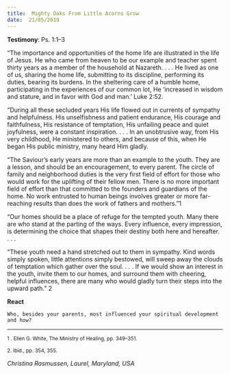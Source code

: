```yaml
---
title:  Mighty Oaks From Little Acorns Grow
date:  21/05/2019
---
```


**Testimony**: Ps. 1:1–3

“The importance and opportunities of the home life are illustrated in the life of Jesus. He who came from heaven to be our example and teacher spent thirty years as a member of the household at Nazareth. . . . He lived as one of us, sharing the home life, submitting to its discipline, performing its duties, bearing its burdens. In the sheltering care of a humble home, participating in the experiences of our common lot, He ‘increased in wisdom and stature, and in favor with God and man.’ Luke 2:52.

“During all these secluded years His life flowed out in currents of sympathy and helpfulness. His unselfishness and patient endurance, His courage and faithfulness, His resistance of temptation, His unfailing peace and quiet joyfulness, were a constant inspiration. . . . In an unobtrusive way, from His very childhood, He ministered to others, and because of this, when He began His public ministry, many heard Him gladly.

“The Saviour’s early years are more than an example to the youth. They are a lesson, and should be an encouragement, to every parent. The circle of family and neighborhood duties is the very first field of effort for those who would work for the uplifting of their fellow men. There is no more important field of effort than that committed to the founders and guardians of the home. No work entrusted to human beings involves greater or more far-reaching results than does the work of fathers and mothers.”1

“Our homes should be a place of refuge for the tempted youth. Many there are who stand at the parting of the ways. Every influence, every impression, is determining the choice that shapes their destiny both here and hereafter. . . .

“These youth need a hand stretched out to them in sympathy. Kind words simply spoken, little attentions simply bestowed, will sweep away the clouds of temptation which gather over the soul. . . . If we would show an interest in the youth, invite them to our homes, and surround them with cheering, helpful influences, there are many who would gladly turn their steps into the upward path.” 2

**React**

`Who, besides your parents, most influenced your spiritual development and how?`

---

<sup>1 . Ellen G. White, The Ministry of Healing, pp. 349–351.</sup>

<sup>2. Ibid., pp. 354, 355.</sup>

_Christina Rasmussen, Laurel, Maryland, USA_